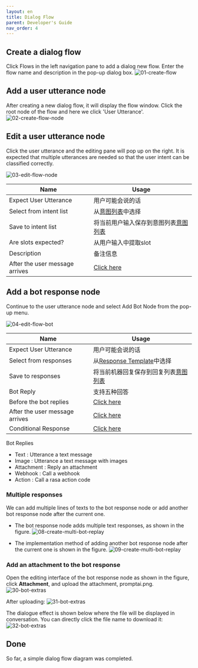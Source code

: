 ```yaml
---
layout: en
title: Dialog Flow
parent: Developer's Guide
nav_order: 4
---
```


## Create a dialog flow
Click Flows in the left navigation pane to add a dialog new flow.  Enter the flow name and description in the pop-up dialog box.
![01-create-flow](/assets/images/tutorial/flow/01-flow.png)

## Add a user utterance node
After creating a new dialog flow, it will display the flow window. Click the root node of the flow and here we click 'User Utterance'.
![02-create-flow-node](/assets/images/tutorial/flow/02-flow.png)

## Edit a user utterance node
Click the user utterance and the editing pane will pop up on the right. It is expected that multiple utterances are needed so that the user intent can be classified correctly. 

![03-edit-flow-node](/assets/images/tutorial/flow/03-flow.png)

| Name                           | Usage            |
|--------------------------------|-------------------|
| Expect User Utterance          | 用户可能会说的话    |
| Select from intent list        | 从[意图列表](/docs/tutorial/template_user/)中选择    |
| Save to intent list            | 将当前用户输入保存到意图列表[意图列表](/docs/tutorial/template_user/)    |
| Are slots expected?            | 从用户输入中提取slot   |
| Description                    | 备注信息   |
| After the user message arrives | [Click here](/docs/advance_control/reset_slot/)    |

## Add a bot response node
Continue to the user utterance node and select Add Bot Node from the pop-up menu. 

![04-edit-flow-bot](/assets/images/tutorial/flow/04-flow.png)


| Name                          | Usage            |
|-------------------------------|-------------------|
| Expect User Utterance         | 用户可能会说的话    |
| Select from responses         | 从[Response Template](/docs/tutorial/template_bot/)中选择      |
| Save to responses             | 将当前机器回复保存到回复列表[意图列表](/docs/tutorial/template_bot/)|
| Bot Reply                     | 支持五种回答                                                    |
| Before the bot replies        | [Click here](/docs/advance_control/reply_conditions/)         |
| After the user message arrives| [Click here](/docs/advance_control/reset_slot/)               |
| Conditional Response          | [Click here](/docs/advance_control/conditional_response/)     |

Bot Replies

- Text       : Utterance a text message
- Image      : Utterance a text message with images
- Attachment : Reply an attachment 
- Webhook    : Call a webhook 
- Action     : Call a rasa action code

### Multiple responses
We can add multiple lines of texts to the bot response node or add another bot response node after the current one. 

- The bot response node adds multiple text responses, as shown in the figure.
  ![08-create-multi-bot-replay](/assets/images/tutorial/flow/05-flow.png)

- The implementation method of adding another bot response node after the current one is shown in the figure.
  ![09-create-multi-bot-replay](/assets/images/tutorial/flow/06-flow.png)

<!--
When the machine replies to multiple content, you need to adjust the reply order of each content. You can refer to the following methods
- To adjust the order of multiple texts in the reply node, you can click the icon button, drag it to the desired order, and then release it
![20-bot-text-order.png](/assets/images/tutorial/flow/07-flow.png)
- If you need to adjust the reply order of multiple consecutive machine reply nodes, you only need to use the Recycle Bin function to adjust the order of machine reply nodes

The dialogue effect pictures of the two methods are as follows:
![10-create-multi-bot-replay](/assets/images/tutorial/flow/08-flow.png)
-->

### Add an attachment to the bot response
Open the editing interface of the bot response node as shown in the figure, click **Attachment**, and upload the attachment, promptai.png.
![30-bot-extras](/assets/images/tutorial/flow/09-flow.png)

After uploading: 
![31-bot-extras](/assets/images/tutorial/flow/10-flow.png)

The dialogue effect is shown below where the file will be displayed in conversation. You can directly click the file name to download it:
![32-bot-extras](/assets/images/tutorial/flow/11-flow.png)

## Done

So far, a simple dialog flow diagram was completed.
